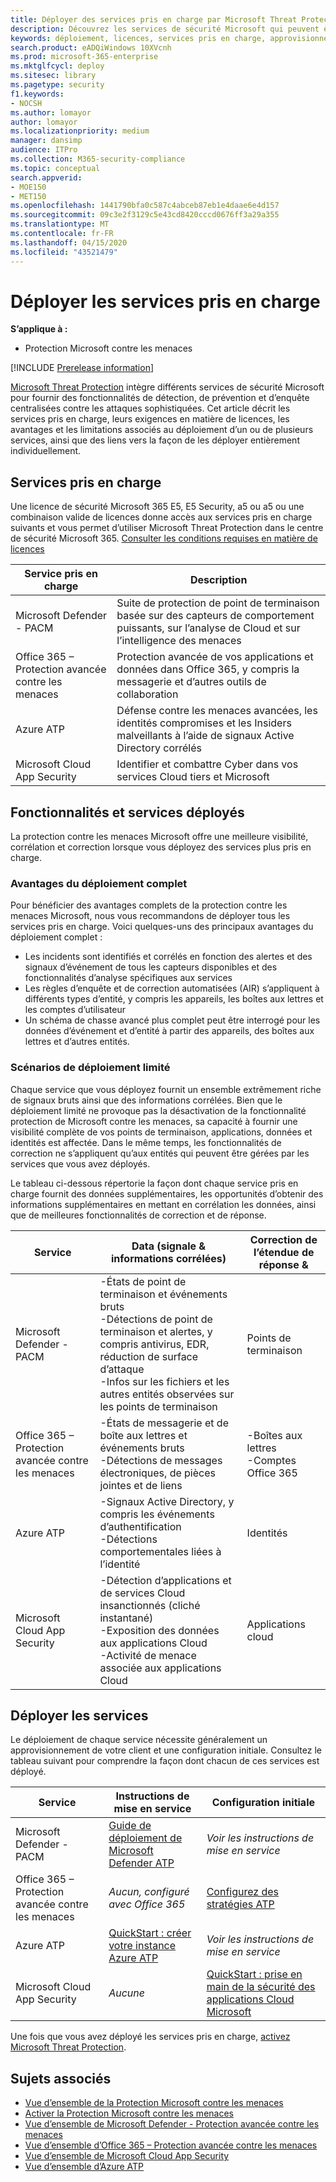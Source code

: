 ```yaml
---
title: Déployer des services pris en charge par Microsoft Threat Protection
description: Découvrez les services de sécurité Microsoft qui peuvent être intégrés par Microsoft Threat Protection, leurs exigences en matière de licences et les procédures de déploiement
keywords: déploiement, licences, services pris en charge, approvisionnement, configuration de la protection contre les menaces Microsoft, M365, éligibilité de la licence, Microsoft Defender ATP, MDATP, Office 365 ATP, Azure ATP, sécurité des applications Cloud Microsoft, MCAS, protection avancée contre les menaces, E5, a5, EMS
search.product: eADQiWindows 10XVcnh
ms.prod: microsoft-365-enterprise
ms.mktglfcycl: deploy
ms.sitesec: library
ms.pagetype: security
f1.keywords:
- NOCSH
ms.author: lomayor
author: lomayor
ms.localizationpriority: medium
manager: dansimp
audience: ITPro
ms.collection: M365-security-compliance
ms.topic: conceptual
search.appverid:
- MOE150
- MET150
ms.openlocfilehash: 1441790bfa0c587c4abceb87eb1e4daae6e4d157
ms.sourcegitcommit: 09c3e2f3129c5e43cd8420cccd0676ff3a29a355
ms.translationtype: MT
ms.contentlocale: fr-FR
ms.lasthandoff: 04/15/2020
ms.locfileid: "43521479"
---
```

# <a name="deploy-supported-services"></a>Déployer les services pris en charge

**S’applique à :**
- Protection Microsoft contre les menaces

[!INCLUDE [Prerelease information](../includes/prerelease.md)]

[Microsoft Threat Protection](microsoft-threat-protection.md) intègre différents services de sécurité Microsoft pour fournir des fonctionnalités de détection, de prévention et d’enquête centralisées contre les attaques sophistiquées. Cet article décrit les services pris en charge, leurs exigences en matière de licences, les avantages et les limitations associés au déploiement d’un ou de plusieurs services, ainsi que des liens vers la façon de les déployer entièrement individuellement.

## <a name="supported-services"></a>Services pris en charge
Une licence de sécurité Microsoft 365 E5, E5 Security, a5 ou a5 ou une combinaison valide de licences donne accès aux services pris en charge suivants et vous permet d’utiliser Microsoft Threat Protection dans le centre de sécurité Microsoft 365. [Consulter les conditions requises en matière de licences](prerequisites.md#licensing-requirements)

| Service pris en charge | Description |
| ------ | ------ |
| Microsoft Defender - PACM | Suite de protection de point de terminaison basée sur des capteurs de comportement puissants, sur l’analyse de Cloud et sur l’intelligence des menaces |
| Office 365 – Protection avancée contre les menaces | Protection avancée de vos applications et données dans Office 365, y compris la messagerie et d’autres outils de collaboration |
| Azure ATP | Défense contre les menaces avancées, les identités compromises et les Insiders malveillants à l’aide de signaux Active Directory corrélés |
| Microsoft Cloud App Security | Identifier et combattre Cyber dans vos services Cloud tiers et Microsoft |

## <a name="deployed-services-and-functionality"></a>Fonctionnalités et services déployés
La protection contre les menaces Microsoft offre une meilleure visibilité, corrélation et correction lorsque vous déployez des services plus pris en charge.

### <a name="benefits-of-full-deployment"></a>Avantages du déploiement complet
Pour bénéficier des avantages complets de la protection contre les menaces Microsoft, nous vous recommandons de déployer tous les services pris en charge. Voici quelques-uns des principaux avantages du déploiement complet :
- Les incidents sont identifiés et corrélés en fonction des alertes et des signaux d’événement de tous les capteurs disponibles et des fonctionnalités d’analyse spécifiques aux services
- Les règles d’enquête et de correction automatisées (AIR) s’appliquent à différents types d’entité, y compris les appareils, les boîtes aux lettres et les comptes d’utilisateur
- Un schéma de chasse avancé plus complet peut être interrogé pour les données d’événement et d’entité à partir des appareils, des boîtes aux lettres et d’autres entités.

### <a name="limited-deployment-scenarios"></a>Scénarios de déploiement limité
Chaque service que vous déployez fournit un ensemble extrêmement riche de signaux bruts ainsi que des informations corrélées. Bien que le déploiement limité ne provoque pas la désactivation de la fonctionnalité protection de Microsoft contre les menaces, sa capacité à fournir une visibilité complète de vos points de terminaison, applications, données et identités est affectée. Dans le même temps, les fonctionnalités de correction ne s’appliquent qu’aux entités qui peuvent être gérées par les services que vous avez déployés.

Le tableau ci-dessous répertorie la façon dont chaque service pris en charge fournit des données supplémentaires, les opportunités d’obtenir des informations supplémentaires en mettant en corrélation les données, ainsi que de meilleures fonctionnalités de correction et de réponse.

| Service | Data (signale & informations corrélées) | Correction de l’étendue de réponse & |
| ------ | ------ | ------ |
| Microsoft Defender - PACM | -États de point de terminaison et événements bruts<br />-Détections de point de terminaison et alertes, y compris antivirus, EDR, réduction de surface d’attaque<br />-Infos sur les fichiers et les autres entités observées sur les points de terminaison | Points de terminaison |
| Office 365 – Protection avancée contre les menaces | -États de messagerie et de boîte aux lettres et événements bruts<br />-Détections de messages électroniques, de pièces jointes et de liens | -Boîtes aux lettres<br />-Comptes Office 365 |
| Azure ATP | -Signaux Active Directory, y compris les événements d’authentification<br />-Détections comportementales liées à l’identité | Identités |
| Microsoft Cloud App Security | -Détection d’applications et de services Cloud insanctionnés (cliché instantané)<br />-Exposition des données aux applications Cloud<br />-Activité de menace associée aux applications Cloud | Applications cloud |

## <a name="deploy-the-services"></a>Déployer les services
Le déploiement de chaque service nécessite généralement un approvisionnement de votre client et une configuration initiale. Consultez le tableau suivant pour comprendre la façon dont chacun de ces services est déployé.

| Service | Instructions de mise en service | Configuration initiale |
| ------ | ------ | ------ |
| Microsoft Defender - PACM | [Guide de déploiement de Microsoft Defender ATP](https://docs.microsoft.com/windows/security/threat-protection/microsoft-defender-atp/deployment-phases) | *Voir les instructions de mise en service* |
| Office 365 – Protection avancée contre les menaces | *Aucun, configuré avec Office 365* | [Configurez des stratégies ATP](https://docs.microsoft.com/microsoft-365/security/office-365-security/office-365-atp#configure-atp-policies) |
| Azure ATP | [QuickStart : créer votre instance Azure ATP](https://docs.microsoft.com/azure-advanced-threat-protection/install-atp-step1) | *Voir les instructions de mise en service* |
| Microsoft Cloud App Security | *Aucune* | [QuickStart : prise en main de la sécurité des applications Cloud Microsoft](https://docs.microsoft.com/cloud-app-security/getting-started-with-cloud-app-security) |

Une fois que vous avez déployé les services pris en charge, [activez Microsoft Threat Protection](mtp-enable.md).

## <a name="related-topics"></a>Sujets associés

- [Vue d’ensemble de la Protection Microsoft contre les menaces](microsoft-threat-protection.md)
- [Activer la Protection Microsoft contre les menaces](mtp-enable.md)
- [Vue d’ensemble de Microsoft Defender - Protection avancée contre les menaces](https://docs.microsoft.com/windows/security/threat-protection/microsoft-defender-atp/microsoft-defender-advanced-threat-protection)
- [Vue d’ensemble d’Office 365 – Protection avancée contre les menaces](../office-365-security/office-365-atp.md)
- [Vue d’ensemble de Microsoft Cloud App Security](https://docs.microsoft.com/cloud-app-security/what-is-cloud-app-security)
- [Vue d’ensemble d’Azure ATP](https://docs.microsoft.com/azure-advanced-threat-protection/what-is-atp)
